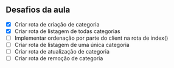 ## Desafios da aula
- [x] Criar rota de criação de categoria
- [x] Criar rota de listagem de todas categorias
- [ ] Implementar ordenação por parte do client na rota de index()
- [ ] Criar rota de listagem de uma única categoria
- [ ] Criar rota de atualização de categoria
- [ ] Criar rota de remoção de categoria

